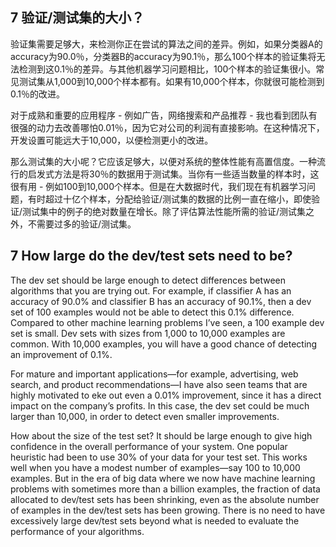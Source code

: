 ## 7 验证/测试集的大小？

验证集需要足够大，来检测你正在尝试的算法之间的差异。例如，如果分类器A的accuracy为90.0％，分类器B的accuracy为90.1％，那么100个样本的验证集将无法检测到这0.1％的差异。与其他机器学习问题相比，100个样本的验证集很小。常见测试集从1,000到10,000个样本都有。如果有10,000个样本，你就很可能检测到0.1％的改进。

对于成熟和重要的应用程序 - 例如广告，网络搜索和产品推荐 - 我也看到团队有很强的动力去改善哪怕0.01％，因为它对公司的利润有直接影响。在这种情况下，开发设置可能远大于10,000，以便检测更小的改进。

那么测试集的大小呢？它应该足够大，以便对系统的整体性能有高置信度。一种流行的启发式方法是将30％的数据用于测试集。当你有一些适当数量的样本时，这很有用 - 例如100到10,000个样本。但是在大数据时代，我们现在有机器学习问题，有时超过十亿个样本，分配给验证/测试集的数据的比例一直在缩小，即使验证/测试集中的例子的绝对数量在增长。除了评估算法性能所需的验证/测试集之外，不需要过多的验证/测试集。

## 7 How large do the dev/test sets need to be?

The dev set should be large enough to detect differences between algorithms that you are trying out. For example, if classifier A has an accuracy of 90.0% and classifier B has an accuracy of 90.1%, then a dev set of 100 examples would not be able to detect this 0.1% difference. Compared to other machine learning problems I’ve seen, a 100 example dev set is small. Dev sets with sizes from 1,000 to 10,000 examples are common. With 10,000 examples, you will have a good chance of detecting an improvement of 0.1%.

For mature and important applications—for example, advertising, web search, and product recommendations—I have also seen teams that are highly motivated to eke out even a 0.01% improvement, since it has a direct impact on the company’s profits. In this case, the dev set could be much larger than 10,000, in order to detect even smaller improvements. 

How about the size of the test set? It should be large enough to give high confidence in the overall performance of your system. One popular heuristic had been to use 30% of your data for your test set. This works well when you have a modest number of examples—say 100 to 10,000 examples. But in the era of big data where we now have machine learning problems with sometimes more than a billion examples, the fraction of data allocated to dev/test sets has been shrinking, even as the absolute number of examples in the dev/test sets has been growing. There is no need to have excessively large dev/test sets beyond what is needed to evaluate the performance of your algorithms.